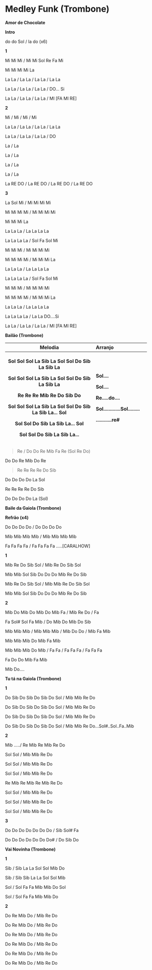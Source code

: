 # **Medley Funk (Trombone)**

**Amor de Chocolate**

**Intro**

do do Sol / la do (x6)

**1**

Mi Mi Mi / Mi Mi Sol Re Fa Mi

Mi Mi Mi Mi La

La La / La La / La La / La La

La La / La La / La La / DO… Si

La La / La La / La La / MI \[FA MI RE\]

**2**

Mi / Mi / Mi / Mi

La La / La La / La La / La La

La La / La La / La La / DO

La / La

La / La

La / La

La / La

La RE DO / La RE DO / La RE DO / La RE DO

**3**

La Sol Mi / Mi Mi Mi Mi

Mi Mi Mi Mi / Mi Mi Mi Mi

Mi Mi Mi La

La La La / La La La La

La La La La / Sol Fa Sol Mi

Mi Mi Mi / Mi Mi Mi Mi

Mi Mi Mi Mi / Mi Mi Mi La

La La La / La La La La

La La La La / Sol Fa Sol Mi

Mi Mi Mi / Mi Mi Mi Mi

Mi Mi Mi Mi / Mi Mi Mi La

La La La / La La La La

La La La La / La La DO….Si

La La / La La / La La / MI \[FA MI RE\]

**Bailão (Trombone)**

<table style="width:92%;">
<colgroup>
<col style="width: 57%" />
<col style="width: 34%" />
</colgroup>
<thead>
<tr>
<th><strong>Melodia</strong></th>
<th style="text-align: left;"><strong>Arranjo</strong></th>
</tr>
<tr>
<th><p>Sol Sol Sol La Sib La Sol Sol Do Sib La Sib La</p>
<p>Sol Sol Sol La Sib La Sol Sol Do Sib La Sib La</p>
<p>Re Re Re Mib Re Do Sib Do</p>
<p>Sol Sol Sol La Sib La Sol Sol Do Sib La Sib La... Sol</p>
<p>Sol Sol Do Sib La Sib La... Sol</p>
<p>Sol Sol Do Sib La Sib La...</p></th>
<th style="text-align: left;"><p>Sol....</p>
<p>Sol....</p>
<p>Re.....do....</p>
<p>Sol.............Sol.........</p>
<p>............re#</p></th>
</tr>
</thead>
<tbody>
</tbody>
</table>

> Re / Do Do Re Mib Fa Re (Sol Re Do)

Do Do Re Mib Do Re

> Re Re Re Re Do Sib

Do Do Do Do La Sol

Re Re Re Re Do Sib

Do Do Do Do La (Sol)

**Baile da Gaiola (Trombone)**

**Refrão (x4)**

Do Do Do Do / Do Do Do Do

Mib Mib Mib Mib / Mib Mib Mib Mib

Fa Fa Fa Fa / Fa Fa Fa Fa .....\[CARALHOW\]

**1**

Mib Re Do Sib Sol / Mib Re Do Sib Sol

Mib Mib Sol Sib Do Do Do Mib Re Do Sib

Mib Re Do Sib Sol / Mib Mib Re Do Sib Sol

Mib Mib Sol Sib Do Do Do Mib Re Do Sib

**2**

Mib Do Mib Do Mib Do Mib Fa / Mib Re Do / Fa

Fa Sol# Sol Fa Mib / Do Mib Do Mib Do Sib

Mib Mib Mib / Mib Mib Mib / Mib Do Do / Mib Fa Mib

Mib Mib Mib Do Mib Fa Mib

Mib Mib Mib Do Mib / Fa Fa / Fa Fa Fa / Fa Fa Fa

Fa Do Do Mib Fa Mib

Mib Do....

**Tu tá na Gaiola (Trombone)**

**1**

Do Sib Do Sib Do Sib Do Sol / Mib Mib Re Do

Do Sib Do Sib Do Sib Do Sol / Mib Mib Re Do

Do Sib Do Sib Do Sib Do Sol / Mib Mib Re Do

Do Sib Do Sib Do Sib Do Sol / Mib Mib Re Do...Sol#..Sol..Fa..Mib

**2**

Mib ...../ Re Mib Re Mib Re Do

Sol Sol / Mib Mib Re Do

Sol Sol / Mib Mib Re Do

Sol Sol / Mib Mib Re Do

Re Mib Re Mib Re Mib Re Do

Sol Sol / Mib Mib Re Do

Sol Sol / Mib Mib Re Do

Sol Sol / Mib Mib Re Do

**3**

Do Do Do Do Do Do Do / Sib Sol# Fa

Do Do Do Do Do Do Do# / Do Sib Do

**Vai Novinha (Trombone)**

**1**

Sib / Sib La La Sol Sol Mib Do

Sib / Sib Sib La La Sol Sol Mib

Sol / Sol Fa Fa Mib Mib Do Sol

Sol / Sol Fa Fa Mib Mib Do

**2**

Do Re Mib Do / Mib Re Do

Do Re Mib Do / Mib Re Do

Do Re Mib Do / Mib Re Do

Do Re Mib Do / Mib Re Do

Do Re Mib Do / Mib Re Do

Do Re Mib Do / Mib Re Do